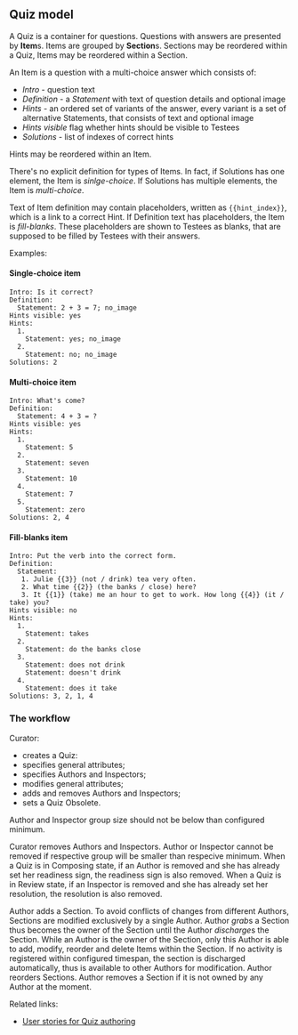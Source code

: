 ## Quiz model

A Quiz is a container for questions. Questions with answers are presented by **Item**s.  Items are
grouped by **Section**s. Sections may be reordered within a Quiz, Items may be reordered within
a Section.

An Item is a question with a multi-choice answer which consists of:

 * *Intro* - question text
 * *Definition* - a *Statement* with text of question details and optional image 
 * *Hints* - an ordered set of variants of the answer, every variant is a set of alternative
 Statements, that consists of text and optional image
 * *Hints visible* flag whether hints should be visible to Testees
 * *Solutions* - list of indexes of correct hints

Hints may be reordered within an Item.

There's no explicit definition for types of Items. In fact, if Solutions has one element, the Item is
*sinlge-choice*. If Solutions has multiple elements, the Item is *multi-choice*.

Text of Item definition may contain placeholders, written as `{{hint_index}}`, which is a
link to a correct Hint. If Definition text has placeholders, the Item is *fill-blanks*. These
placeholders are shown to Testees as blanks, that are supposed to be filled by Testees with
their answers.


Examples:

#### Single-choice item
```
Intro: Is it correct?
Definition: 
  Statement: 2 + 3 = 7; no_image
Hints visible: yes
Hints:
  1.
    Statement: yes; no_image
  2.
    Statement: no; no_image
Solutions: 2
```

#### Multi-choice item
```
Intro: What's come?
Definition: 
  Statement: 4 + 3 = ?
Hints visible: yes
Hints:
  1.
    Statement: 5
  2.
    Statement: seven
  3.
    Statement: 10
  4.
    Statement: 7
  5.
    Statement: zero
Solutions: 2, 4
```

#### Fill-blanks item
```
Intro: Put the verb into the correct form.
Definition:
  Statement:
   1. Julie {{3}} (not / drink) tea very often.
   2. What time {{2}} (the banks / close) here?
   3. It {{1}} (take) me an hour to get to work. How long {{4}} (it / take) you?
Hints visible: no
Hints:
  1. 
    Statement: takes
  2. 
    Statement: do the banks close
  3. 
    Statement: does not drink 
    Statement: doesn't drink
  4. 
    Statement: does it take
Solutions: 3, 2, 1, 4
```


### The workflow

Curator:
 * creates a Quiz:
  * specifies general attributes;
  * specifies Authors and Inspectors;
 * modifies general attributes;
 * adds and removes Authors and Inspectors;
 * sets a Quiz Obsolete.

Author and Inspector group size should not be below than configured minimum.

Curator removes Authors and Inspectors. Author or Inspector cannot be removed if respective
group will be smaller than respecive minimum. When a Quiz is in Composing state, if an Author is
removed and she has already set her readiness sign, the readiness sign is also removed.  When a
Quiz is in Review state, if an Inspector is removed and she has already set her resolution,
the resolution is also removed.

Author adds a Section. To avoid conflicts of changes from different Authors, Sections are
modified exclusively by a single Author. Author *grab*s a Section thus becomes the owner of the
Section until the Author *discharge*s the Section. While an Author is the owner of the Section,
only this Author is able to add, modify, reorder and delete Items within the Section. If no
activity is registered within configured timespan, the section is discharged automatically,
thus is available to other Authors for modification. Author reorders Sections. Author removes
a Section if it is not owned by any Author at the moment.


Related links:

 * [User stories for Quiz authoring](../author/src/test/scala/accept/QuizAuthoringSpec.scala)
